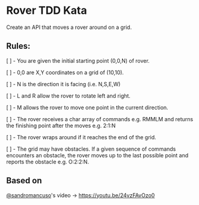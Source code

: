 
# Rover TDD Kata

Create an API that moves a rover around on a grid.

## Rules:

[ ] - You are given the initial starting point (0,0,N) of rover.

[ ] - 0,0 are X,Y coordinates on a grid of (10,10).

[ ] - N is the direction it is facing (i.e. N,S,E,W)

[ ] - L and R allow the rover to rotate left and right.

[ ] - M allows the rover to move one point in the current direction.

[ ] - The rover receives a char array of commands e.g. RMMLM and returns the finishing point after the moves e.g. 2:1:N

[ ] - The rover wraps around if it reaches the end of the grid.

[ ] - The grid may have obstacles. If a given sequence of commands encounters an obstacle, the rover moves up to the last possible point and reports the obstacle e.g. O:2:2:N.


## Based on

[@sandromancuso](https://www.github.com/sandromancuso)'s video -> https://youtu.be/24vzFAvOzo0